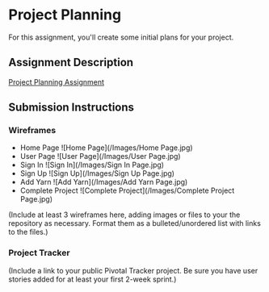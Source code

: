 # Project Planning
For this assignment, you'll create some initial plans for your project.

## Assignment Description
[Project Planning Assignment](https://education.launchcode.org/liftoff/assignments/planning/)

## Submission Instructions

### Wireframes
* Home Page ![Home Page](/Images/Home Page.jpg)
* User Page ![User Page](/Images/User Page.jpg)
* Sign In ![Sign In](/Images/Sign In Page.jpg)
* Sign Up ![Sign Up](/Images/Sign Up Page.jpg)
* Add Yarn ![Add Yarn](/Images/Add Yarn Page.jpg)
* Complete Project ![Complete Project](/Images/Complete Project Page.jpg)

(Include at least 3 wireframes here, adding images or files to your the repository as necessary. Format them as a bulleted/unordered list with links to the files.)

### Project Tracker

(Include a link to your public Pivotal Tracker project. Be sure you have user stories added for at least your first 2-week sprint.)